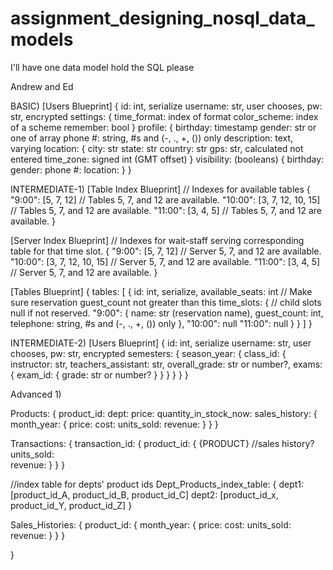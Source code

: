 # assignment_designing_nosql_data_models
I'll have one data model hold the SQL please


Andrew and Ed

BASIC)
[Users Blueprint]
{
  id: int, serialize
  username: str, user chooses,
  pw: str, encrypted
  settings: {
    time_format: index of format
    color_scheme: index of a scheme
    remember: bool
  }
  profile: {
    birthday: timestamp
    gender: str or one of array
    phone #: string, #s and (-, ., +,   ()) only
    description: text, varying
    location: {
      city: str
      state: str
      country: str
      gps: str, calculated not entered
      time_zone: signed int (GMT offset)
    }
    visibility: (booleans) {
      birthday:
      gender:
      phone #:
      location:
    }
}

INTERMEDIATE-1)
[Table Index Blueprint]
// Indexes for available tables
{
	"9:00": [5, 7, 12] // Tables 5, 7, and 12 are available.
	"10:00": [3, 7, 12, 10, 15] // Tables 5, 7, and 12 are available.
	"11:00": [3, 4, 5] // Tables 5, 7, and 12 are available.
}

[Server Index Blueprint]
// Indexes for wait-staff serving corresponding table for that time slot.
{
	"9:00": [5, 7, 12] // Server 5, 7, and 12 are available.
	"10:00": [3, 7, 12, 10, 15] // Server 5, 7, and 12 are available.
	"11:00": [3, 4, 5] // Server 5, 7, and 12 are available.
}

[Tables Blueprint]
{
	tables: [
		{
			id: int, serialize,
			available_seats: int // Make sure reservation guest_count not greater than this
			time_slots: { // child slots null if not reserved.
			  "9:00": {
					name: str (reservation name),
					guest_count: int,
					telephone: string, #s and (-, ., +,   ()) only
				},
				"10:00": null
				"11:00": null
			}
		}
	]
}

INTERMEDIATE-2)
[Users Blueprint]
{
	id: int, serialize
  username: str, user chooses,
  pw: str, encrypted
	semesters: {
	  season_year: {
			class_id: {
				instructor: str,
				teachers_assistant: str,
				overall_grade: str or number?,
				exams: {
					exam_id: {
						grade: str or number?
					}
				}
			}
		}
	}
}


Advanced 1)

<!-- // depts
dept: {
  product1: {
    product_id: varchar
    current_price: int
    price_history: {
      month_year: int
    }
    description: text, unlimited
  }
} -->

Products: {
  product_id:
  dept:
  price:
  quantity_in_stock_now:
  sales_history: {
    month_year: {
      price:
      cost: 
      units_sold:
      revenue:
    }
  }
}

Transactions: {
  transaction_id: {
    product_id: {
      {PRODUCT} //sales history?
      units_sold:      
      revenue:
    }
  }
}

//index table for depts' product ids
Dept_Products_index_table: {
  dept1: [product_id_A, product_id_B, product_id_C]
  dept2: [product_id_x, product_id_Y, product_id_Z]
}

Sales_Histories: {
  product_id: {
    month_year: {
      price:
      cost: 
      units_sold:
      revenue:
    }
  }
}




}





